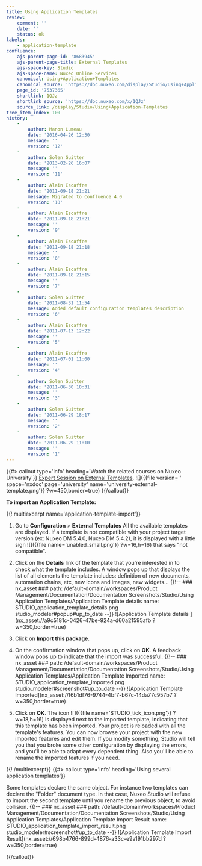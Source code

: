 ```yaml
---
title: Using Application Templates
review:
    comment: ''
    date: ''
    status: ok
labels:
    - application-template
confluence:
    ajs-parent-page-id: '8683945'
    ajs-parent-page-title: External Templates
    ajs-space-key: Studio
    ajs-space-name: Nuxeo Online Services
    canonical: Using+Application+Templates
    canonical_source: 'https://doc.nuxeo.com/display/Studio/Using+Application+Templates'
    page_id: '7537365'
    shortlink: 1QJz
    shortlink_source: 'https://doc.nuxeo.com/x/1QJz'
    source_link: /display/Studio/Using+Application+Templates
tree_item_index: 100
history:
    -
        author: Manon Lumeau
        date: '2016-04-26 12:30'
        message: ''
        version: '12'
    -
        author: Solen Guitter
        date: '2013-02-26 16:07'
        message: ''
        version: '11'
    -
        author: Alain Escaffre
        date: '2011-09-18 21:21'
        message: Migrated to Confluence 4.0
        version: '10'
    -
        author: Alain Escaffre
        date: '2011-09-18 21:21'
        message: ''
        version: '9'
    -
        author: Alain Escaffre
        date: '2011-09-18 21:18'
        message: ''
        version: '8'
    -
        author: Alain Escaffre
        date: '2011-09-18 21:15'
        message: ''
        version: '7'
    -
        author: Solen Guitter
        date: '2011-08-31 11:54'
        message: Added default configuration templates description
        version: '6'
    -
        author: Alain Escaffre
        date: '2011-07-13 12:22'
        message: ''
        version: '5'
    -
        author: Alain Escaffre
        date: '2011-07-01 11:00'
        message: ''
        version: '4'
    -
        author: Solen Guitter
        date: '2011-06-30 10:31'
        message: ''
        version: '3'
    -
        author: Solen Guitter
        date: '2011-06-29 18:17'
        message: ''
        version: '2'
    -
        author: Solen Guitter
        date: '2011-06-29 11:10'
        message: ''
        version: '1'
---
```


{{#> callout type='info' heading='Watch the related courses on Nuxeo University'}}
[Expert Session on External Templates](https://university.nuxeo.com/learn/public/course/view/elearning/135/expert-session-studio-external-templates-videoutils).
![]({{file version='' space='nxdoc' page='university' name='university-external-template.png'}} ?w=450,border=true)
{{/callout}}

**To import an Application Template:**

{{! multiexcerpt name='application-template-import'}}

1.  Go to **Configuration** > **External Templates**
    All the available templates are displayed. If a template is not compatible with your project target version (ex: Nuxeo DM 5.4.0, Nuxeo DM 5.4.2), it is displayed with a little sign ![]({{file name='unabled_small.png'}} ?w=16,h=16) that says "not compatible".

2.  Click on the **Details** link of the template that you're interested in to check what the template includes.
    A window pops up that displays the list of all elements the template includes: definition of new documents, automation chains, etc, new icons and images, new widgets...
    {{!--     ### nx_asset ###
    path: /default-domain/workspaces/Product Management/Documentation/Documentation Screenshots/Studio/Using Application Templates/Application Template details
    name: STUDIO_application_template_details.png
    studio_modeler#popup#up_to_date
    --}}
    ![Application Template details ](nx_asset://a9c5181c-0426-47be-924a-d60a21595afb ?w=350,border=true)
3.  Click on **Import this package**.
4.  On the confirmation window that pops up, click on **OK**.
    A feedback window pops up to indicate that the import was successful.
    {{!--     ### nx_asset ###
    path: /default-domain/workspaces/Product Management/Documentation/Documentation Screenshots/Studio/Using Application Templates/Application Template Imported
    name: STUDIO_application_template_imported.png
    studio_modeler#screenshot#up_to_date
    --}}
    ![Application Template Imported](nx_asset://f6b1df76-9744-4bf7-b67c-14da77c957b7 ?w=350,border=true)
5.  Click on **OK**.
    The icon ![]({{file name='STUDIO_tick_icon.png'}} ?w=18,h=16) is displayed next to the imported template, indicating that this template has been imported.
    Your project is reloaded with all the template's features. You can now browse your project with the new imported features and edit them. If you modify something, Studio will tell you that you broke some other configuration by displaying the errors, and you'll be able to adapt every dependent thing. Also you'll be able to rename the imported features if you need.

{{! /multiexcerpt}} {{#> callout type='info' heading='Using several application templates'}}

Some templates declare the same object. For instance two templates can declare the "Folder" document type. In that case, Nuxeo Studio will refuse to import the second template until you rename the previous object, to avoid collision.
{{!--     ### nx_asset ###
    path: /default-domain/workspaces/Product Management/Documentation/Documentation Screenshots/Studio/Using Application Templates/Application Template Import Result
    name: STUDIO_application_template_import_result.png
    studio_modeler#screenshot#up_to_date
--}}
![Application Template Import Result](nx_asset://698b4766-899d-4876-a33c-e9a191bb297d ?w=350,border=true)

{{/callout}}
